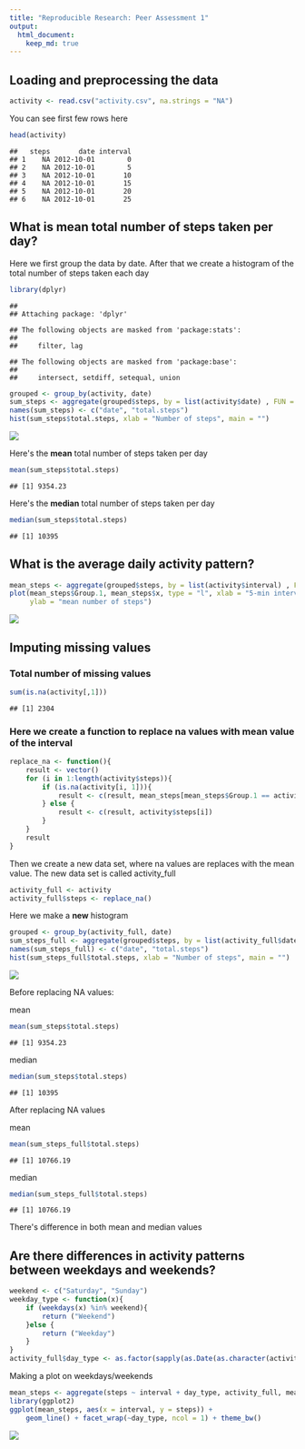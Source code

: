 ```yaml
---
title: "Reproducible Research: Peer Assessment 1"
output: 
  html_document:
    keep_md: true
---
```



## Loading and preprocessing the data

```r
activity <- read.csv("activity.csv", na.strings = "NA")
```

You can see first few rows here

```r
head(activity)
```

```
##   steps       date interval
## 1    NA 2012-10-01        0
## 2    NA 2012-10-01        5
## 3    NA 2012-10-01       10
## 4    NA 2012-10-01       15
## 5    NA 2012-10-01       20
## 6    NA 2012-10-01       25
```

## What is mean total number of steps taken per day?
Here we first group the data by date. After that we create a histogram of the total number of steps taken each day


```r
library(dplyr)
```

```
## 
## Attaching package: 'dplyr'
```

```
## The following objects are masked from 'package:stats':
## 
##     filter, lag
```

```
## The following objects are masked from 'package:base':
## 
##     intersect, setdiff, setequal, union
```

```r
grouped <- group_by(activity, date)
sum_steps <- aggregate(grouped$steps, by = list(activity$date) , FUN = sum, na.rm = T)
names(sum_steps) <- c("date", "total.steps")
hist(sum_steps$total.steps, xlab = "Number of steps", main = "")
```

![](figs/fig-unnamed-chunk-3-1.png)<!-- -->

Here's the **mean** total number of steps taken per day

```r
mean(sum_steps$total.steps)
```

```
## [1] 9354.23
```

Here's the **median** total number of steps taken per day

```r
median(sum_steps$total.steps)
```

```
## [1] 10395
```

## What is the average daily activity pattern?

```r
mean_steps <- aggregate(grouped$steps, by = list(activity$interval) , FUN = mean, na.rm = T)
plot(mean_steps$Group.1, mean_steps$x, type = "l", xlab = "5-min interval", 
     ylab = "mean number of steps")
```

![](figs/fig-unnamed-chunk-6-1.png)<!-- -->



## Imputing missing values

### Total number of missing values

```r
sum(is.na(activity[,1]))
```

```
## [1] 2304
```


### Here we create a function to replace na values with mean value of the interval

```r
replace_na <- function(){
    result <- vector()
    for (i in 1:length(activity$steps)){
        if (is.na(activity[i, 1])){
            result <- c(result, mean_steps[mean_steps$Group.1 == activity$interval[i],2])
        } else {
            result <- c(result, activity$steps[i])
        }
    }
    result
}
```

Then we create a new data set, where na values are replaces with the mean value. The new data set is called activity_full


```r
activity_full <- activity
activity_full$steps <- replace_na()
```

Here we make a **new** histogram

```r
grouped <- group_by(activity_full, date)
sum_steps_full <- aggregate(grouped$steps, by = list(activity_full$date) , FUN = sum)
names(sum_steps_full) <- c("date", "total.steps")
hist(sum_steps_full$total.steps, xlab = "Number of steps", main = "")
```

![](figs/fig-unnamed-chunk-10-1.png)<!-- -->

Before replacing NA values:

mean

```r
mean(sum_steps$total.steps)
```

```
## [1] 9354.23
```
median

```r
median(sum_steps$total.steps)
```

```
## [1] 10395
```

After replacing NA values

mean

```r
mean(sum_steps_full$total.steps)
```

```
## [1] 10766.19
```
median

```r
median(sum_steps_full$total.steps)
```

```
## [1] 10766.19
```

There's difference in both mean and median values


## Are there differences in activity patterns between weekdays and weekends?


```r
weekend <- c("Saturday", "Sunday")
weekday_type <- function(x){
    if (weekdays(x) %in% weekend){
        return ("Weekend")
    }else {
        return ("Weekday")
    }
}
activity_full$day_type <- as.factor(sapply(as.Date(as.character(activity_full$date)),weekday_type))
```

Making a plot on weekdays/weekends

```r
mean_steps <- aggregate(steps ~ interval + day_type, activity_full, mean)
library(ggplot2)
ggplot(mean_steps, aes(x = interval, y = steps)) + 
    geom_line() + facet_wrap(~day_type, ncol = 1) + theme_bw()
```

![](figs/fig-unnamed-chunk-16-1.png)<!-- -->






